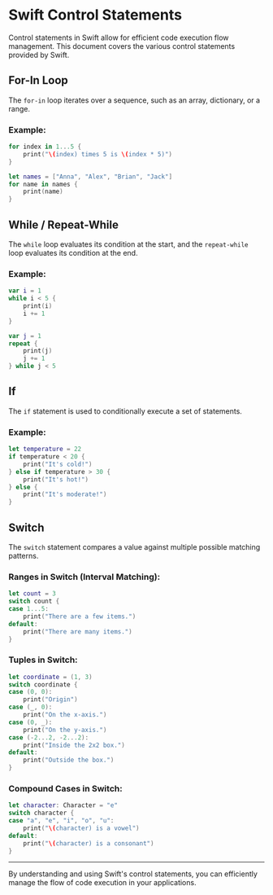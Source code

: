 # Swift Control Statements

Control statements in Swift allow for efficient code execution flow management. This document covers the various control statements provided by Swift.

## For-In Loop

The `for-in` loop iterates over a sequence, such as an array, dictionary, or a range.

### Example:

```swift
for index in 1...5 {
    print("\(index) times 5 is \(index * 5)")
}

let names = ["Anna", "Alex", "Brian", "Jack"]
for name in names {
    print(name)
}
```

## While / Repeat-While

The `while` loop evaluates its condition at the start, and the `repeat-while` loop evaluates its condition at the end.

### Example:

```swift
var i = 1
while i < 5 {
    print(i)
    i += 1
}

var j = 1
repeat {
    print(j)
    j += 1
} while j < 5
```

## If

The `if` statement is used to conditionally execute a set of statements.

### Example:

```swift
let temperature = 22
if temperature < 20 {
    print("It's cold!")
} else if temperature > 30 {
    print("It's hot!")
} else {
    print("It's moderate!")
}
```

## Switch

The `switch` statement compares a value against multiple possible matching patterns.

### Ranges in Switch (Interval Matching):

```swift
let count = 3
switch count {
case 1...5:
    print("There are a few items.")
default:
    print("There are many items.")
}
```

### Tuples in Switch:

```swift
let coordinate = (1, 3)
switch coordinate {
case (0, 0):
    print("Origin")
case (_, 0):
    print("On the x-axis.")
case (0, _):
    print("On the y-axis.")
case (-2...2, -2...2):
    print("Inside the 2x2 box.")
default:
    print("Outside the box.")
}
```

### Compound Cases in Switch:

```swift
let character: Character = "e"
switch character {
case "a", "e", "i", "o", "u":
    print("\(character) is a vowel")
default:
    print("\(character) is a consonant")
}
```

---

By understanding and using Swift's control statements, you can efficiently manage the flow of code execution in your applications.